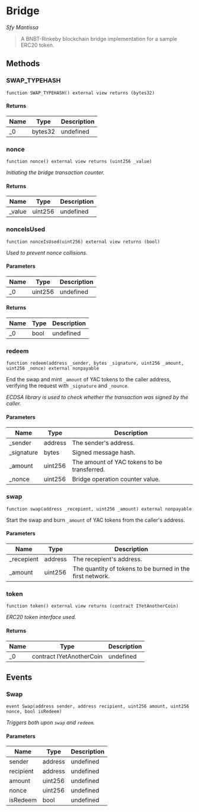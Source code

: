 # Bridge

*Sfy Mantissa*

> A BNBT-Rinkeby blockchain bridge implementation for a sample        ERC20 token.





## Methods

### SWAP_TYPEHASH

```solidity
function SWAP_TYPEHASH() external view returns (bytes32)
```






#### Returns

| Name | Type | Description |
|---|---|---|
| _0 | bytes32 | undefined |

### nonce

```solidity
function nonce() external view returns (uint256 _value)
```



*Initiating the bridge transaction counter.*


#### Returns

| Name | Type | Description |
|---|---|---|
| _value | uint256 | undefined |

### nonceIsUsed

```solidity
function nonceIsUsed(uint256) external view returns (bool)
```



*Used to prevent nonce collisions.*

#### Parameters

| Name | Type | Description |
|---|---|---|
| _0 | uint256 | undefined |

#### Returns

| Name | Type | Description |
|---|---|---|
| _0 | bool | undefined |

### redeem

```solidity
function redeem(address _sender, bytes _signature, uint256 _amount, uint256 _nonce) external nonpayable
```

End the swap and mint `_amount` of YAC tokens to the caller         address, verifying the request with `_signature` and `_nounce`.

*ECDSA library is used to check whether the transaction was signed      by the caller.*

#### Parameters

| Name | Type | Description |
|---|---|---|
| _sender | address | The sender&#39;s address. |
| _signature | bytes | Signed message hash. |
| _amount | uint256 | The amount of YAC tokens to be transferred. |
| _nonce | uint256 | Bridge operation counter value. |

### swap

```solidity
function swap(address _recepient, uint256 _amount) external nonpayable
```

Start the swap and burn `_amount` of YAC tokens from         the caller&#39;s address.



#### Parameters

| Name | Type | Description |
|---|---|---|
| _recepient | address | The recepient&#39;s address. |
| _amount | uint256 | The quantity of tokens to be burned in the first network. |

### token

```solidity
function token() external view returns (contract IYetAnotherCoin)
```



*ERC20 token interface used.*


#### Returns

| Name | Type | Description |
|---|---|---|
| _0 | contract IYetAnotherCoin | undefined |



## Events

### Swap

```solidity
event Swap(address sender, address recipient, uint256 amount, uint256 nonce, bool isRedeem)
```



*Triggers both upon `swap` and `redeem`.*

#### Parameters

| Name | Type | Description |
|---|---|---|
| sender  | address | undefined |
| recipient  | address | undefined |
| amount  | uint256 | undefined |
| nonce  | uint256 | undefined |
| isRedeem  | bool | undefined |



